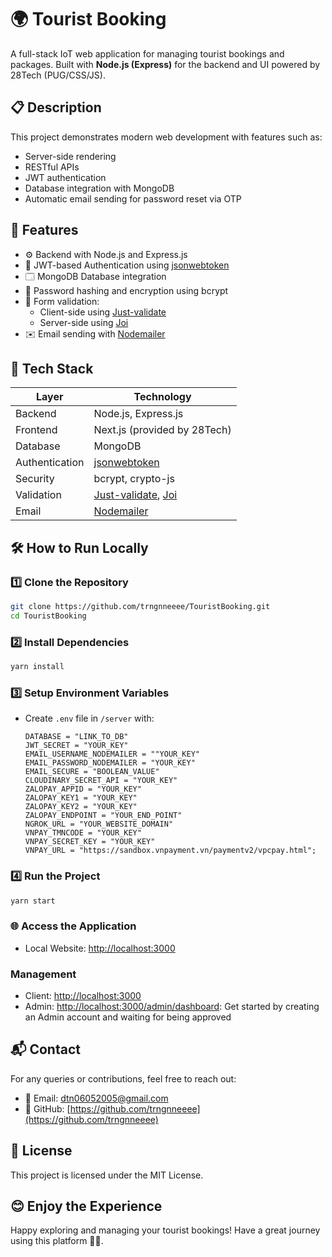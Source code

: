 # 🌍 Tourist Booking

A full-stack IoT web application for managing tourist bookings and packages. Built with **Node.js (Express)** for the backend and UI powered by 28Tech (PUG/CSS/JS).

## 📋 Description

This project demonstrates modern web development with features such as:

* Server-side rendering
* RESTful APIs
* JWT authentication
* Database integration with MongoDB
* Automatic email sending for password reset via OTP

## 🚀 Features

* ⚙️ Backend with Node.js and Express.js
* 🔐 JWT-based Authentication using [jsonwebtoken](https://github.com/auth0/node-jsonwebtoken)
* 🗔️ MongoDB Database integration
* 🔑 Password hashing and encryption using bcrypt
* 📄 Form validation:
  * Client-side using [Just-validate](https://github.com/horprogs/Just-validate)
  * Server-side using [Joi](https://joi.dev/api/?v=17.13.3)
* ✉️ Email sending with [Nodemailer](https://nodemailer.com/)

## 🧱 Tech Stack

| Layer          | Technology                                                 |
| -------------- | ---------------------------------------------------------- |
| Backend        | Node.js, Express.js                                        |
| Frontend       | Next.js (provided by 28Tech)                               |
| Database       | MongoDB                                                    |
| Authentication | [jsonwebtoken](https://github.com/auth0/node-jsonwebtoken) |
| Security       | bcrypt, crypto-js                                          |
| Validation     | [Just-validate](https://github.com/horprogs/Just-validate), [Joi](https://joi.dev/api/?v=17.13.3)                                         |
| Email          | [Nodemailer](https://nodemailer.com/)                                                 |

## 🛠️ How to Run Locally

### 1️⃣ Clone the Repository

```bash
git clone https://github.com/trngnneeee/TouristBooking.git
cd TouristBooking
```

### 2️⃣ Install Dependencies

```bash
yarn install
```

### 3️⃣ Setup Environment Variables

* Create `.env` file in `/server` with:

  ```
  DATABASE = "LINK_TO_DB"
  JWT_SECRET = "YOUR_KEY"
  EMAIL_USERNAME_NODEMAILER = ""YOUR_KEY"
  EMAIL_PASSWORD_NODEMAILER = "YOUR_KEY"
  EMAIL_SECURE = "BOOLEAN_VALUE"
  CLOUDINARY_SECRET_API = "YOUR_KEY"
  ZALOPAY_APPID = "YOUR_KEY"
  ZALOPAY_KEY1 = "YOUR_KEY"
  ZALOPAY_KEY2 = "YOUR_KEY"
  ZALOPAY_ENDPOINT = "YOUR_END_POINT"
  NGROK_URL = "YOUR_WEBSITE_DOMAIN"
  VNPAY_TMNCODE = "YOUR_KEY"
  VNPAY_SECRET_KEY = "YOUR_KEY"
  VNPAY_URL = "https://sandbox.vnpayment.vn/paymentv2/vpcpay.html";
  ```

### 4️⃣ Run the Project


```bash
yarn start
```

### 🌐 Access the Application

* Local Website: [http://localhost:3000](http://localhost:3000)

### Management
- Client: [http://localhost:3000](http://localhost:3000)
- Admin: [http://localhost:3000/admin/dashboard](http://localhost:3000/admin/dashboard): Get started by creating an Admin account and waiting for being approved

## 📬 Contact

For any queries or contributions, feel free to reach out:

* 📧 Email: [dtn06052005@gmail.com](mailto:dtn06052005@gmail.com)
* 🐙 GitHub: [https://github.com/trngnneeee](https://github.com/trngnneeee)

## 📝 License

This project is licensed under the MIT License.

## 😊 Enjoy the Experience

Happy exploring and managing your tourist bookings! Have a great journey using this platform 🚀🌟.